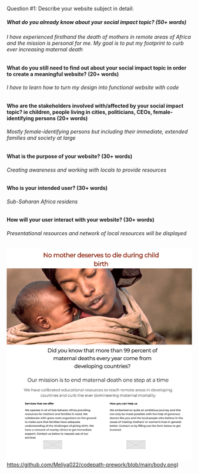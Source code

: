  Question #1:  Describe your website subject in detail:

##### What do you already know about your social impact topic? (50+ words)

###### I have experienced firsthand the death of mothers in remote areas of Africa and the mission is personal for me. My goal is to put my footprint to curb ever increasing maternal death


#### What do you still need to find out about your social impact topic in order to create a meaningful website? (20+ words)

###### I have to learn how to turn my design into functional website with code


#### Who are the stakeholders involved with/affected by your social impact topic? ie children, people living in cities, politicians, CEOs, female-identifying persons (20+ words)

###### Mostly female-identifying persons but including their immediate, extended families and society at large

#### What is the purpose of your website? (30+ words)

###### Creating awareness and working with locals to provide resources

#### Who is your intended user? (30+ words)

###### Sub-Saharan Africa residens

#### How will your user interact with your website? (30+ words)

###### Presentational resources and network of local resources will be displayed

![Model](https://github.com/Meliya022/codepath-prework/blob/main/body.png)https://github.com/Meliya022/codepath-prework/blob/main/body.png)






